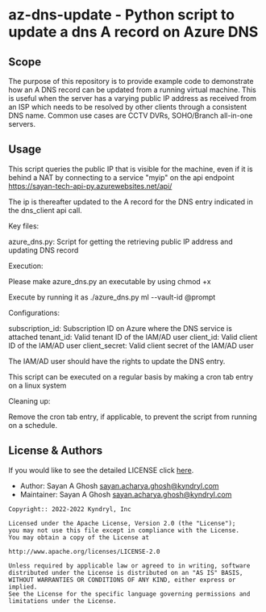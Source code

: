 <!-- This should be the location of the title of the repository, normally the short name -->
# az-dns-update - Python script to update a dns A record on Azure DNS

<!-- Build Status, is a great thing to have at the top of your repository, it shows that you take your CI/CD as first class citizens -->
<!-- [![Build Status](https://travis-ci.org/jjasghar/ibm-cloud-cli.svg?branch=master)](https://travis-ci.org/jjasghar/ibm-cloud-cli) -->

<!-- Not always needed, but a scope helps the user understand in a short sentance like below, why this repo exists -->
## Scope

The purpose of this repository is to provide example code to demonstrate how an A DNS record can be updated from a running virtual machine. This is useful when the server has a varying public IP address as received from an ISP which needs to be resolved by other clients through a consistent DNS name. Common use cases are CCTV DVRs, SOHO/Branch all-in-one servers.


<!-- A more detailed Usage or detailed explaination of the repository here -->
## Usage

This script queries the public IP that is visible for the machine, even if it is behind a NAT by connecting to a service "myip" on the api endpoint https://sayan-tech-api-py.azurewebsites.net/api/

The ip is thereafter updated to the A record for the DNS entry indicated in the dns_client api call.

Key files:

azure_dns.py: Script for getting the retrieving public IP address and updating DNS record

Execution:

Please make azure_dns.py an executable by using chmod +x

Execute by running it as ./azure_dns.py
ml --vault-id @prompt

Configurations:

subscription_id: Subscription ID on Azure where the DNS service is attached
tenant_id: Valid tenant ID of the IAM/AD user
client_id: Valid client ID of the IAM/AD user
client_secret: Valid client secret of the IAM/AD user

The IAM/AD user should have the rights to update the DNS entry.

This script can be executed on a regular basis by making a cron tab entry on a linux system

Cleaning up:

Remove the cron tab entry, if applicable, to prevent the script from running on a schedule.

<!-- License and Authors is optional here, but gives you the ability to highlight who is involed in the project -->
## License & Authors

If you would like to see the detailed LICENSE click [here](LICENSE).

- Author: Sayan A Ghosh <sayan.acharya.ghosh@kyndryl.com>
- Maintainer: Sayan A Ghosh <sayan.acharya.ghosh@kyndryl.com>

```text
Copyright:: 2022-2022 Kyndryl, Inc

Licensed under the Apache License, Version 2.0 (the "License");
you may not use this file except in compliance with the License.
You may obtain a copy of the License at

http://www.apache.org/licenses/LICENSE-2.0

Unless required by applicable law or agreed to in writing, software
distributed under the License is distributed on an "AS IS" BASIS,
WITHOUT WARRANTIES OR CONDITIONS OF ANY KIND, either express or implied.
See the License for the specific language governing permissions and
limitations under the License.
```
